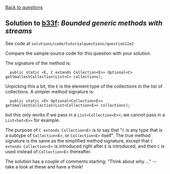 [Back to questions](../README.md)

## Solution to [b33f](../questions/11e2.md): *Bounded generic methods with streams*

See code at `solutions/code/tutorialquestions/question11e2`

Compare the sample source code for this question with your solution.

The signature of the method is:

      public static <E, C extends Collection<E>> Optional<C> getSmallestCollection(List<C> collections);

Unpicking this a bit, the `E` is the element type of the collections in the list of collections.  A simpler method signature is:

      public static <E> Optional<Collection<E>> getSmallestCollection(List<Collection<E>> collections);

but this only works if we pass in a `List<Collection<E>>`; we cannot pass in a `List<Set<E>>` for example.

The purpose of `C extends Collection<E>` is to say that "`C` is any type that is a subtype of `Collection<E>`, or `Collection<E>` itself".  The true method signature is the same as the simplified method signature, except that `C extends Collection<E>` is introduced right after `E` is introduced, and then `C` is used instead of `Collection<E>` thereafter.

The solution has a couple of comments starting: "Think about why ..." -- take a look at these and have a think!
